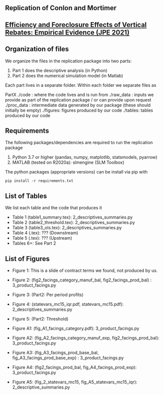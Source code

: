 ## Replication of Conlon and Mortimer
## [Efficiency and Foreclosure Effects of Vertical Rebates: Empirical Evidence (JPE 2021)](https://www.journals.uchicago.edu/doi/10.1086/716563)

## Organization of files

We organize the files in the replication package into two parts:
1. Part 1 does the descriptive analysis (in Python)
2. Part 2 does the numerical simulation model (in Matlab)

Each part lives in a separate folder. Within each folder we separate files as

PartX
./code : where the code lives and is run from
./raw_data : inputs we provide as part of the replication package / or can provide upon request
./proc_data : intermediate data generated by our package (these should initially be empty)
./figures: figures produced by our code
./tables: tables produced by our code


## Requirements

The following packages/dependencies are required to run the replication package
1. Python 3.7 or higher (pandas, numpy, matplotlib, statsmodels, pyarrow)
2. MATLAB (tested on R2020a): slmengine (SLM Toolbox)

The python packages (appropriate versions) can be install via pip with 

```
pip install -r requirements.txt
```


## List of Tables
We list each table and the code that produces it

- Table 1 (table1_summary.tex): 2_descriptives_summaries.py
- Table 2 (table2_threshold.tex): 2_descriptives_summaries.py
- Table 3 (table3_ols.tex): 2_descriptives_summaries.py
- Table 4 (.tex): ??? (Downstream)
- Table 5 (.tex): ??? (Upstream)
- Tables 6+: See Part 2

## List of Figures
- Figure 1: This is a slide of contract terms we found, not produced by us.
- Figure 2: (fig2_facings_category_manuf_bal, fig2_facings_prod_bal) : 3_product_facings.py
- Figure 3: (Part2: Per period profits)
- Figure 4: (statevars_mc15_iqr.pdf, statevars_mc15.pdf): 2_descriptives_summaries.py
- Figure 5: (Part2: Threshold)

- Figure A1: (fig_A1_facings_category.pdf): 3_product_facings.py
- Figure A2: (fig_A2_facings_category_manuf_exp, fig2_facings_prod_bal): 3_product_facings.py
- Figure A3: (fig_A3_facings_prod_base_bal, fig_A3_facings_prod_base_exp) : 3_product_facings.py
- Figure A4: (fig2_facings_prod_bal, fig_A4_facings_prod_exp): 3_product_facings.py
- Figure A5: (fig_2_statevars_mc15, fig_A5_statevars_mc15_iqr): 2_descriptive_summaries.py
